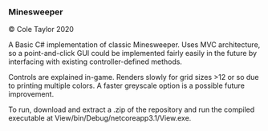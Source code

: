 ### Minesweeper

© Cole Taylor 2020

A Basic C# implementation of classic Minesweeper. Uses MVC architecture, so a point-and-click GUI could be implemented fairly easily in the future by interfacing with existing controller-defined methods. 

Controls are explained in-game. Renders slowly for grid sizes >12 or so due to printing multiple colors. A faster greyscale option is a possible future improvement. 

To run, download and extract a .zip of the repository and run the compiled executable at View/bin/Debug/netcoreapp3.1/View.exe.
